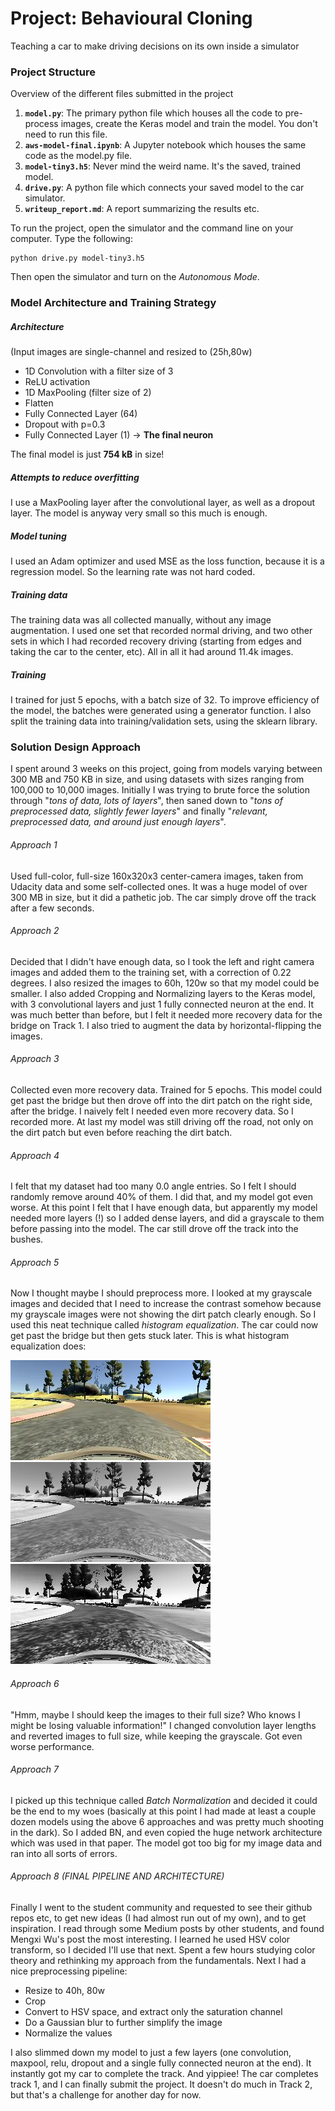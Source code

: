 # Project: Behavioural Cloning
Teaching a car to make driving decisions on its own inside a simulator

### Project Structure
Overview of the different files submitted in the project
1. **`model.py`**: The primary python file which houses all the code to pre-process images, create the Keras model and train the model. You don't need to run this file.
2. **`aws-model-final.ipynb`**: A Jupyter notebook which houses the same code as the model.py file.
3. **`model-tiny3.h5`**: Never mind the weird name. It's the saved, trained model.
4. **`drive.py`**: A python file which connects your saved model to the car simulator.
5. **`writeup_report.md`**: A report summarizing the results etc.

To run the project, open the simulator and the command line on your computer. Type the following:
```
python drive.py model-tiny3.h5
```
Then open the simulator and turn on the *Autonomous Mode*.

### Model Architecture and Training Strategy
##### Architecture
(Input images are single-channel and resized to (25h,80w)
- 1D Convolution with a filter size of 3
- ReLU activation
- 1D MaxPooling (filter size of 2)
- Flatten
- Fully Connected Layer (64)
- Dropout with p=0.3
- Fully Connected Layer (1) -> **The final neuron**

The final model is just **754 kB** in size!

##### Attempts to reduce overfitting
I use a MaxPooling layer after the convolutional layer, as well as a dropout layer. The model is anyway very small so this much is enough.

##### Model tuning
I used an Adam optimizer and used MSE as the loss function, because it is a regression model. So the learning rate was not hard coded.

##### Training data
The training data was all collected manually, without any image augmentation. I used one set that recorded normal driving, and two other sets in which I had recorded recovery driving (starting from edges and taking the car to the center, etc). All in all it had around 11.4k images.

##### Training
I trained for just 5 epochs, with a batch size of 32. To improve efficiency of the model, the batches were generated using a generator function. I also split the training data into training/validation sets, using the sklearn library.

### Solution Design Approach
I spent around 3 weeks on this project, going from models varying between 300 MB and 750 KB in size, and using datasets with sizes ranging from 100,000 to 10,000 images. Initially I was trying to brute force the solution through "*tons of data, lots of layers*", then saned down to "*tons of preprocessed data, slightly fewer layers*" and finally "*relevant, preprocessed data, and around just enough layers*".
###### Approach 1
Used full-color, full-size 160x320x3 center-camera images, taken from Udacity data and some self-collected ones. It was a huge model of over 300 MB in size, but it did a pathetic job. The car simply drove off the track after a few seconds.

###### Approach 2
Decided that I didn't have enough data, so I took the left and right camera images and added them to the training set, with a correction of 0.22 degrees. I also resized the images to 60h, 120w so that my model could be smaller. I also added Cropping and Normalizing layers to the Keras model, with 3 convolutional layers and just 1 fully connected neuron at the end. It was much better than before, but I felt it needed more recovery data for the bridge on Track 1. I also tried to augment the data by horizontal-flipping the images.

###### Approach 3
Collected even more recovery data. Trained for 5 epochs. This model could get past the bridge but then drove off into the dirt patch on the right side, after the bridge. I naively felt I needed even more recovery data. So I recorded more. At last my model was still driving off the road, not only on the dirt patch but even before reaching the dirt batch.

###### Approach 4
I felt that my dataset had too many 0.0 angle entries. So I felt I should randomly remove around 40% of them. I did that, and my model got even worse. At this point I felt that I have enough data, but apparently my model needed more layers (!) so I added dense layers, and did a grayscale to them before passing into the model. The car still drove off the track into the bushes.

###### Approach 5
Now I thought maybe I should preprocess more. I looked at my grayscale images and decided that I need to increase the contrast somehow because my grayscale images were not showing the dirt patch clearly enough. So I used this neat technique called *histogram equalization*. The car could now get past the bridge but then gets stuck later.
This is what histogram equalization does:

![Color](imgs/dirt-rgb.jpg "Original") ![Gray](imgs/dirt-gray.png "Grayscale") ![Equalized](imgs/dirt-eq.png "Histogram Equalized")

###### Approach 6
"Hmm, maybe I should keep the images to their full size? Who knows I might be losing valuable information!" I changed convolution layer lengths and reverted images to full size, while keeping the grayscale. Got even worse performance.

###### Approach 7
I picked up this technique called *Batch Normalization* and decided it could be the end to my woes (basically at this point I had made at least a couple dozen models using the above 6 approaches and was pretty much shooting in the dark). So I added BN, and even copied the huge network architecture which was used in that paper. The model got too big for my image data and ran into all sorts of errors.

###### Approach 8 (FINAL PIPELINE AND ARCHITECTURE)
Finally I went to the student community and requested to see their github repos etc, to get new ideas (I had almost run out of my own), and to get inspiration. I read through some Medium posts by other students, and found Mengxi Wu's post the most interesting. I learned he used HSV color transform, so I decided I'll use that next. Spent a few hours studying color theory and rethinking my approach from the fundamentals. Next I had a nice preprocessing pipeline:
* Resize to 40h, 80w
* Crop
* Convert to HSV space, and extract only the saturation channel
* Do a Gaussian blur to further simplify the image
* Normalize the values

I also slimmed down my model to just a few layers (one convolution, maxpool, relu, dropout and a single fully connected neuron at the end). It instantly got my car to complete the track.
And yippiee! The car completes track 1, and I can finally submit the project. It doesn't do much in Track 2, but that's a challenge for another day for now.